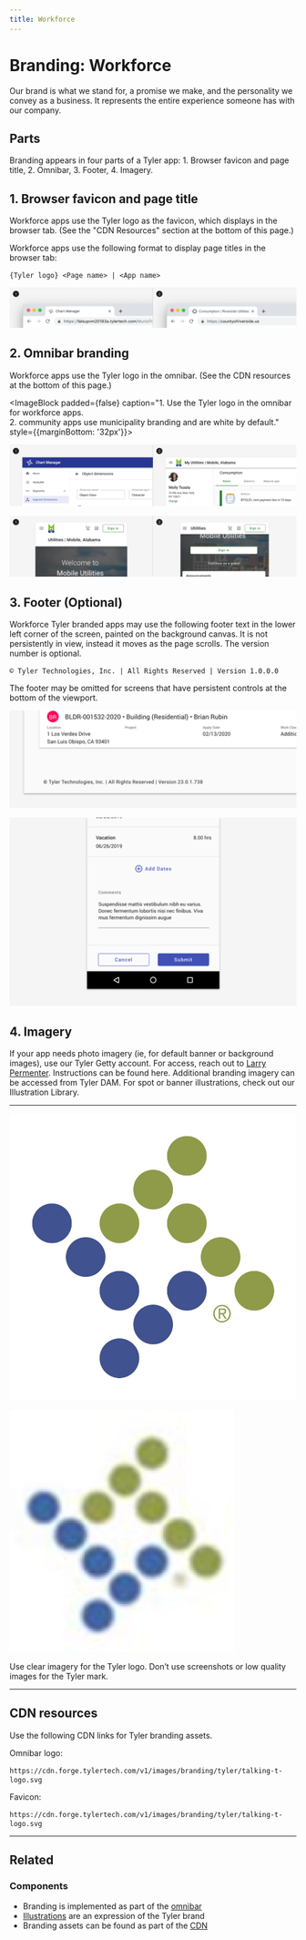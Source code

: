 ```yaml
---
title: Workforce
---
```


# Branding: Workforce

Our brand is what we stand for, a promise we make, and the personality we convey as a business. It represents the entire experience someone has with our company. 

## Parts

Branding appears in four parts of a Tyler app: 1. Browser favicon and page title, 2. Omnibar, 3. Footer, 4. Imagery. 

## 1. Browser favicon and page title

Workforce apps use the Tyler logo as the favicon, which displays in the browser tab. (See the "CDN Resources" section at the bottom of this page.)

Workforce apps use the following format to display page titles in the browser tab:

```   
{Tyler logo} <Page name> | <App name>
```

<ImageBlock padded={false} caption="1. Workforce apps use the Tyler logo and page name (if applicable) and application name. <br>2. community apps use the municipality logo, page name (if applicable), municipality name, and app name.">

![Image of two tabnames: 1. Chart manager 2. Consumption | Riverside Utilities. ](./images/branding-tab-name.png)

</ImageBlock>

## 2. Omnibar branding

Workforce apps use the Tyler logo in the omnibar. (See the CDN resources at the bottom of this page.)

<ImageBlock padded={false} caption="1. Use the Tyler logo in the omnibar for workforce apps. <br>2. community apps use municipality branding and are white by default." style={{marginBottom: '32px'}}>

![Image of two omnibars: a workforce indigo omnibar with Tyler logo, and a municipality community-facing white omnibar.](./images/omni-branding.png)

</ImageBlock>

<ImageBlock padded={false} caption="1. community apps may use an extended omnibar to dispaly municipality name and app name on page load. <br>2. On scroll, the omnibar shrinks to its default height.">

![Image of two omnibars: a workforce indigo omnibar with Tyler logo, and a municipality community-facing white omnibar.](./images/mobile-omni.png)

</ImageBlock>

## 3. Footer (Optional)

Workforce Tyler branded apps may use the following footer text in the lower left corner of the screen, painted on the background canvas. It is not persistently in view, instead it moves as the page scrolls. The version number is optional.

```
© Tyler Technologies, Inc. | All Rights Reserved | Version 1.0.0.0
```

The footer may be omitted for screens that have persistent controls at the bottom of the viewport. 

<ImageBlock padded={false} caption="A footer may be displayed at the bottom of the page. ">

![Image of a footer in an Energov app.](./images/footer-example.png)

</ImageBlock>

<ImageBlock padded={false} caption="A footer should be omitted on pages with persistent controls.">

![Image of persistent controls in a Tyler app.](./images/persistent-controls.png)

</ImageBlock>

## 4. Imagery 

If your app needs photo imagery (ie, for default banner or background images), use our Tyler Getty account. For access, reach out to <a href="mailto:larry.permenter@tylertech.com">Larry Permenter</a>. Instructions can be found here. Additional branding imagery can be accessed from Tyler DAM. For spot or banner illustrations, check out our Illustration Library.

---

<DoDontGrid>
  <DoDontRow>
  <DoDontImage>

![Image of a clear Tyler logo.](./images/logo-clear.jpeg)

  </DoDontImage>
  <DoDontImage>

![Image of a blurry Tyler logo.](./images/logo-blurry.png)

  </DoDontImage>
  </DoDontRow>
  <DoDontRow>
    <DoDont type="do">Use clear imagery for the Tyler logo. </DoDont>
    <DoDont type="dont">Don’t use screenshots or low quality images for the Tyler mark. </DoDont>
  </DoDontRow>
</DoDontGrid>

--- 

## CDN resources

Use the following CDN links for Tyler branding assets. 

Omnibar logo:

```
https://cdn.forge.tylertech.com/v1/images/branding/tyler/talking-t-logo.svg
```

Favicon:

```
https://cdn.forge.tylertech.com/v1/images/branding/tyler/talking-t-logo.svg
```

---

## Related

### Components 

- Branding is implemented as part of the [omnibar](/components/omni/omnibar)
- [Illustrations](/core/styles/illustrations) are an expression of the Tyler brand
- Branding assets can be found as part of the [CDN](/assets/cdn/overview)
